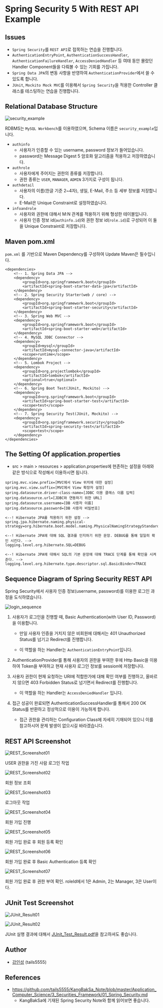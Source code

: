 # Spring Security 5 With REST API Example

## Issues
- `Spring Security`를 `REST API`로 접목하는 연습을 진행합니다.
- `AuthenticationEntryPoint`, `AuthenticationSuccessHandler`, `AuthenticationFailureHandler`, `AccessDeniedHandler` 등 여태 동안 몰랐던 Handler Component들을 다뤄볼 수 있는 기회를 가집니다.
- `Spring Data JPA`의 변동 사항을 반영하여 `AuthenticationProvider`에서 쓸 수 있도록 합니다.
- `JUnit`, `Mockito Mock MVC`를 이용해서 `Spring Security`을 적용한 Controller 클래스를 테스팅하는 연습을 진행합니다.

## Relational Database Structure

![security_example](/image/security_example.png)

RDBMS는 `MySQL Workbench`를 이용하였으며, Schema 이름은 `security_example`입니다.

- `authinfo`
    - 사용자가 인증할 수 있는 username, password 정보가 들어있습니다.
    - password는 Message Digest 5 암호화 알고리즘을 적용하고 저장하였습니다.
- `authrole`
    - 사용자에게 주어지는 권한의 종류를 저장합니다.
    - 권한 종류는 `USER`, `MANAGER`, `ADMIN` 3가지로 구성이 됩니다.
- `authdetail`
    - 사용자의 이름(한글 기준 2~4자), 생일, E-Mail, 주소 등 세부 정보를 저장합니다.
    - E-Mail은 Unique Constraint로 설정하였습니다.
- `infoandrole`
    - 사용자와 권한에 대해서 M:N 관계를 적용하기 위해 형성한 테이블입니다.
    - 사용자 인증 정보 id(`authinfo.id`)와 권한 정보 id(`role.id`)로 구성되어 이 둘을 Unique Constraint로 저장합니다.

## Maven pom.xml

`pom.xml` 를 기반으로 Maven Dependency를 구성하여 Update Maven은 필수입니다.

```
<dependencies>
    <!-- 1. Spring Data JPA -->
    <dependency>
        <groupId>org.springframework.boot</groupId>
        <artifactId>spring-boot-starter-data-jpa</artifactId>
    </dependency>
    <!-- 2. Spring Security Starter(web / core) -->
    <dependency>
        <groupId>org.springframework.boot</groupId>
        <artifactId>spring-boot-starter-security</artifactId>
    </dependency>
    <!-- 3. Spring Web MVC -->
    <dependency>
        <groupId>org.springframework.boot</groupId>
        <artifactId>spring-boot-starter-web</artifactId>
    </dependency>
    <!-- 4. MySQL JDBC Connector -->
    <dependency>
        <groupId>mysql</groupId>
        <artifactId>mysql-connector-java</artifactId>
        <scope>runtime</scope>
    </dependency>
    <!-- 5. Lombok Project -->
    <dependency>
        <groupId>org.projectlombok</groupId>
        <artifactId>lombok</artifactId>
        <optional>true</optional>
    </dependency>
    <!-- 6. Spring Boot Test(JUnit, Mockito) -->
    <dependency>
        <groupId>org.springframework.boot</groupId>
        <artifactId>spring-boot-starter-test</artifactId>
        <scope>test</scope>
    </dependency>
    <!-- 7. Spring Security Test(JUnit, Mockito) -->
    <dependency>
        <groupId>org.springframework.security</groupId>
        <artifactId>spring-security-test</artifactId>
        <scope>test</scope>
    </dependency>
</dependencies>
```

## The Setting Of application.properties

- src > main > resources > application.properties에 현존하는 설정을 아래와 같은 방식으로 작성해서 이용하시면 됩니다.

```
spring.mvc.view.prefix=[MVC에서 View 위치에 대한 설정]
spring.mvc.view.suffix=[MVC에서 View 확장자 설정]
spring.datasource.driver-class-name=[JDBC 이용 클래스 이름 입력]
spring.datasource.url=[JDBC와 연동하기 위한 URL]
spring.datasource.username=[DB 사용자 이름]
spring.datasource.password=[DB 사용자 비밀번호]

<--! Hibernate JPA를 적용하기 위한 설정 -->
spring.jpa.hibernate.naming.physical-strategy=org.hibernate.boot.model.naming.PhysicalNamingStrategyStandardImpl

<--! Hibernate JPA에 대해 SQL 결과를 인지하기 위한 문장. DEBUG를 통해 일일히 확인 시킨다. --> 
logging.level.org.hibernate.SQL=DEBUG

<--! Hibernate JPA에 대해서 SQL의 기본 문장에 대해 TRACE 단계를 통해 확인을 시켜준다. -->
logging.level.org.hibernate.type.descriptor.sql.BasicBinder=TRACE
```

## Sequence Diagram of Spring Security REST API

Spring Security에서 사용자 인증 정보(username, password)를 이용한 로그인 과정을 도식하였습니다.

![login_sequence](/image/login_sequence.png)

1. 사용자가 로그인을 진행할 때, Basic Authentication(with User ID, Password)을 이용합니다.

    - 만일 사용자 인증을 거치지 않은 비회원에 대해서는 401 Unauthorized Status를 넘기고 Redirect를 진행합니다.
    
    - 이 역할을 하는 Handler는 `AuthenticationEntryPoint`입니다.

2. AuthenticationProvider를 통해 사용자의 권한을 부여한 후에 Http Basic을 이용하여 Token을 부여하고 현재 사용자 로그인 정보를 session에 저장합니다.

3. 사용자 권한이 현재 요청하는 URI에 적합한가에 대해 확인 여부를 진행하고, 올바르지 않으면 403 Forbidden Status로 넘기면서 Redirect를 진행합니다.
    
    - 이 역할을 하는 Handler는 `AccessDeniedHandler` 입니다.
    
4. 접근 성공이 완료되면 AuthenticationSuccessHandler를 통해서 200 OK Status를 반환하고 정상적으로 이용이 가능하게 합니다.

    - 접근 권한을 관리하는 Configuration Class에 자세히 기재되어 있으니 이를 참고하시어 문제 발생이 없으시길 바라겠습니다.

## REST API Screenshot

![REST_Screenshot01](/image/REST_Screenshot01.png)

USER 권한을 가진 사람 로그인 작업

![REST_Screenshot02](/image/REST_Screenshot02.png)

회원 정보 조회

![REST_Screenshot03](/image/REST_Screenshot03.png)

로그아웃 작업

![REST_Screenshot04](/image/REST_Screenshot04.png)

회원 가입 진행

![REST_Screenshot05](/image/REST_Screenshot05.png)

회원 가입 완료 후 회원 등록 확인

![REST_Screenshot06](/image/REST_Screenshot06.png)

회원 가입 완료 후 Basic Authentication 등록 확인

![REST_Screenshot07](/image/REST_Screenshot07.png)

회원 가입 완료 후 권한 부여 확인. roleId에서 1은 Admin, 2는 Manager, 3은 User이다. 

## JUnit Test Screenshot

![JUnit_Result01](/image/JUnit_Result01.jpg)

![JUnit_Result02](/image/JUnit_Result02.jpg)

JUnit 실행 결과에 대해서 [JUnit_Test_Result.pdf](https://github.com/tails5555/RestSpringSecurityExample/JUnit_Test_Result.pdf)을 참고하셔도 좋습니다.
## Author 

- [강인성](https://github.com/tails5555) (tails5555)

## References
- https://github.com/tails5555/KangBakSa_Note/blob/master/Application_Computer_Science/3_Securities_Framework/01_Spring_Security.md
    - KangBakSa에 기재된 Spring Security Note와 함께 읽어보면 좋습니다.